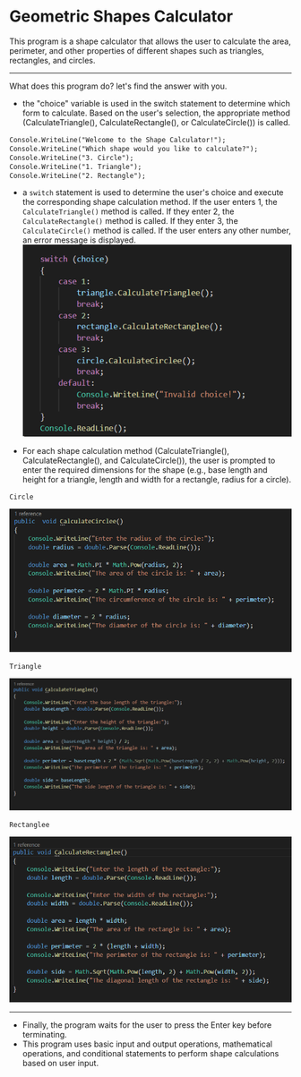 # Geometric Shapes Calculator
This program is a shape calculator that allows the user to calculate the area, perimeter, and other properties of different shapes such as triangles, rectangles, and circles.
***
What does this program do? let's find the answer with you.

+  the "choice" variable is used in the switch statement to determine which form to calculate. Based on the user's selection, the appropriate method (CalculateTriangle(), CalculateRectangle(), or CalculateCircle()) is called.
```
Console.WriteLine("Welcome to the Shape Calculator!");
Console.WriteLine("Which shape would you like to calculate?");
Console.WriteLine("3. Circle");
Console.WriteLine("1. Triangle");
Console.WriteLine("2. Rectangle");
```
+ a ```switch``` statement is used to determine the user's choice and execute the corresponding shape calculation method. If the user enters 1, the ```CalculateTriangle()``` method is called. If they enter 2, the ```CalculateRectangle()``` method is called. If they enter 3, the ```CalculateCircle()``` method is called. If the user enters any other number, an error message is displayed.
![Switch](./Assets/image-4.png)

+ For each shape calculation method (CalculateTriangle(), CalculateRectangle(), and CalculateCircle()), the user is prompted to enter the required dimensions for the shape (e.g., base length and height for a triangle, length and width for a rectangle, radius for a circle).
```
Circle
```
![CalculateCircle()](./Assets/image%20copy.png)
```
Triangle
```
![CalculateTriangle()](./Assets/image-2%20copy.png)
```
Rectanglee
```
![CalculateRectanglee()](./Assets/image-3.png)

***
+ Finally, the program waits for the user to press the Enter key before terminating.
+ This program uses basic input and output operations, mathematical operations, and conditional statements to perform shape calculations based on user input.